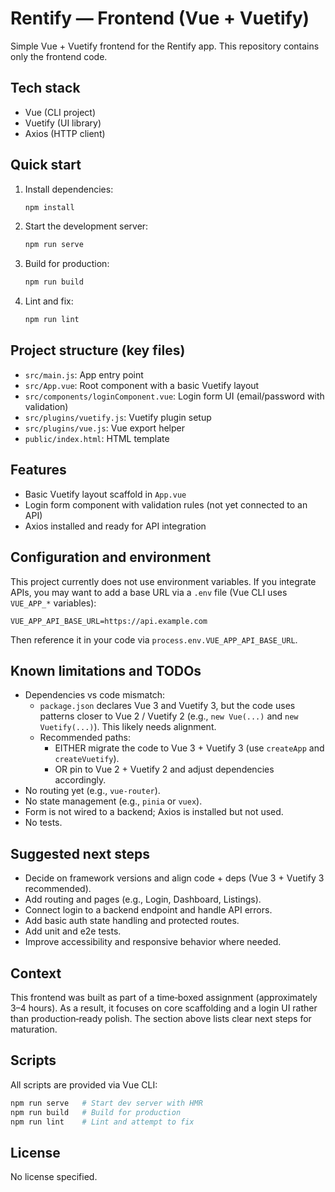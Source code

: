 # Rentify — Frontend (Vue + Vuetify)

Simple Vue + Vuetify frontend for the Rentify app. This repository contains only the frontend code.

## Tech stack
- Vue (CLI project)
- Vuetify (UI library)
- Axios (HTTP client)

## Quick start
1. Install dependencies:
   ```bash
   npm install
   ```
2. Start the development server:
   ```bash
   npm run serve
   ```
3. Build for production:
   ```bash
   npm run build
   ```
4. Lint and fix:
   ```bash
   npm run lint
   ```

## Project structure (key files)
- `src/main.js`: App entry point
- `src/App.vue`: Root component with a basic Vuetify layout
- `src/components/loginComponent.vue`: Login form UI (email/password with validation)
- `src/plugins/vuetify.js`: Vuetify plugin setup
- `src/plugins/vue.js`: Vue export helper
- `public/index.html`: HTML template

## Features
- Basic Vuetify layout scaffold in `App.vue`
- Login form component with validation rules (not yet connected to an API)
- Axios installed and ready for API integration

## Configuration and environment
This project currently does not use environment variables. If you integrate APIs, you may want to add a base URL via a `.env` file (Vue CLI uses `VUE_APP_*` variables):

```env
VUE_APP_API_BASE_URL=https://api.example.com
```

Then reference it in your code via `process.env.VUE_APP_API_BASE_URL`.

## Known limitations and TODOs
- Dependencies vs code mismatch:
  - `package.json` declares Vue 3 and Vuetify 3, but the code uses patterns closer to Vue 2 / Vuetify 2 (e.g., `new Vue(...)` and `new Vuetify(...)`). This likely needs alignment.
  - Recommended paths:
    - EITHER migrate the code to Vue 3 + Vuetify 3 (use `createApp` and `createVuetify`).
    - OR pin to Vue 2 + Vuetify 2 and adjust dependencies accordingly.
- No routing yet (e.g., `vue-router`).
- No state management (e.g., `pinia` or `vuex`).
- Form is not wired to a backend; Axios is installed but not used.
- No tests.

## Suggested next steps
- Decide on framework versions and align code + deps (Vue 3 + Vuetify 3 recommended).
- Add routing and pages (e.g., Login, Dashboard, Listings).
- Connect login to a backend endpoint and handle API errors.
- Add basic auth state handling and protected routes.
- Add unit and e2e tests.
- Improve accessibility and responsive behavior where needed.

## Context
This frontend was built as part of a time‑boxed assignment (approximately 3–4 hours). As a result, it focuses on core scaffolding and a login UI rather than production‑ready polish. The section above lists clear next steps for maturation.

## Scripts
All scripts are provided via Vue CLI:

```bash
npm run serve   # Start dev server with HMR
npm run build   # Build for production
npm run lint    # Lint and attempt to fix
```

## License
No license specified.

